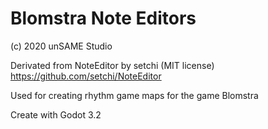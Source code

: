 # Blomstra Note Editors
(c) 2020 unSAME Studio

Derivated from NoteEditor by setchi (MIT license)
https://github.com/setchi/NoteEditor

Used for creating rhythm game maps for the game Blomstra

Create with Godot 3.2
